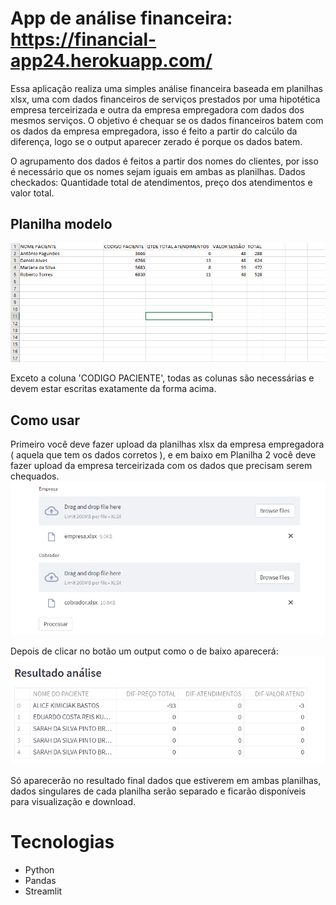 # App de análise financeira: https://financial-app24.herokuapp.com/
Essa aplicação realiza uma simples análise financeira baseada em planilhas xlsx, uma com dados financeiros de 
serviços prestados por uma hipotética empresa terceirizada e outra da empresa empregadora com dados dos mesmos 
serviços. O objetivo é chequar se os dados financeiros batem com os dados da empresa empregadora, isso é feito a partir do calcúlo da diferença, logo se o output aparecer zerado é porque os dados batem.

O agrupamento dos dados é feitos a partir dos nomes do clientes, por isso é necessário que os nomes sejam iguais em ambas as planilhas.
Dados checkados: Quantidade total de atendimentos, preço dos atendimentos e valor total.

## Planilha modelo
<img src="modelo.png" />

Exceto a coluna 'CODIGO PACIENTE', todas as colunas são necessárias e devem estar escritas exatamente da forma acima.

## Como usar
Primeiro você deve fazer upload da planilhas xlsx da empresa empregadora ( aquela que tem os dados corretos ), e em baixo em Planilha 2 você deve fazer upload da empresa terceirizada com os dados que precisam serem chequados.
<img src="./imgs/upload.png" />

Depois de clicar no botão um output como o de baixo aparecerá:
<img src="./imgs/output.png" />

Só aparecerão no resultado final dados que estiverem em ambas planilhas, dados singulares de cada planilha serão separado e ficarão disponíveis para visualização e download.

# Tecnologias
- Python
- Pandas
- Streamlit
